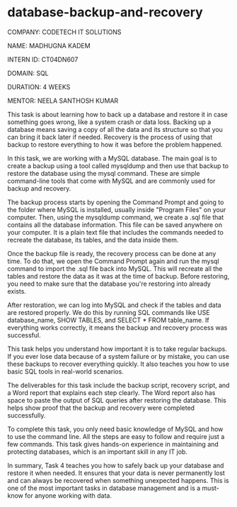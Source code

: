 # database-backup-and-recovery

COMPANY: CODETECH IT SOLUTIONS

NAME: MADHUGNA KADEM

INTERN ID: CT04DN607

DOMAIN: SQL

DURATION: 4 WEEKS

MENTOR: NEELA SANTHOSH KUMAR

This task is about learning how to back up a database and restore it in case something goes wrong, like a system crash or data loss. Backing up a database means saving a copy of all the data and its structure so that you can bring it back later if needed. Recovery is the process of using that backup to restore everything to how it was before the problem happened.

In this task, we are working with a MySQL database. The main goal is to create a backup using a tool called mysqldump and then use that backup to restore the database using the mysql command. These are simple command-line tools that come with MySQL and are commonly used for backup and recovery.

The backup process starts by opening the Command Prompt and going to the folder where MySQL is installed, usually inside "Program Files" on your computer. Then, using the mysqldump command, we create a .sql file that contains all the database information. This file can be saved anywhere on your computer. It is a plain text file that includes the commands needed to recreate the database, its tables, and the data inside them.

Once the backup file is ready, the recovery process can be done at any time. To do that, we open the Command Prompt again and run the mysql command to import the .sql file back into MySQL. This will recreate all the tables and restore the data as it was at the time of backup. Before restoring, you need to make sure that the database you're restoring into already exists.

After restoration, we can log into MySQL and check if the tables and data are restored properly. We do this by running SQL commands like USE database_name, SHOW TABLES, and SELECT * FROM table_name. If everything works correctly, it means the backup and recovery process was successful.

This task helps you understand how important it is to take regular backups. If you ever lose data because of a system failure or by mistake, you can use these backups to recover everything quickly. It also teaches you how to use basic SQL tools in real-world scenarios.

The deliverables for this task include the backup script, recovery script, and a Word report that explains each step clearly. The Word report also has space to paste the output of SQL queries after restoring the database. This helps show proof that the backup and recovery were completed successfully.

To complete this task, you only need basic knowledge of MySQL and how to use the command line. All the steps are easy to follow and require just a few commands. This task gives hands-on experience in maintaining and protecting databases, which is an important skill in any IT job.

In summary, Task 4 teaches you how to safely back up your database and restore it when needed. It ensures that your data is never permanently lost and can always be recovered when something unexpected happens. This is one of the most important tasks in database management and is a must-know for anyone working with data.
